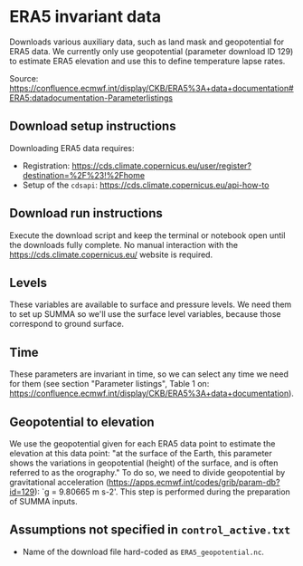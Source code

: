 # ERA5 invariant data
Downloads various auxiliary data, such as land mask and geopotential for ERA5 data. We currently only use geopotential (parameter download ID 129) to estimate ERA5 elevation and use this to define temperature lapse rates.

Source: https://confluence.ecmwf.int/display/CKB/ERA5%3A+data+documentation#ERA5:datadocumentation-Parameterlistings


## Download setup instructions
Downloading ERA5 data requires:
- Registration: https://cds.climate.copernicus.eu/user/register?destination=%2F%23!%2Fhome
- Setup of the `cdsapi`: https://cds.climate.copernicus.eu/api-how-to

## Download run instructions
Execute the download script and keep the terminal or notebook open until the downloads fully complete. No manual interaction with the https://cds.climate.copernicus.eu/ website is required.

## Levels
These variables are available to surface and pressure levels. We need them to set up SUMMA so we'll use the surface level variables, because those correspond to ground surface.

## Time
These parameters are invariant in time, so we can select any time we need for them (see section "Parameter listings", Table 1 on: https://confluence.ecmwf.int/display/CKB/ERA5%3A+data+documentation).

## Geopotential to elevation
We use the geopotential given for each ERA5 data point to estimate the elevation at this data point: "at the surface of the Earth, this parameter shows the variations in geopotential (height) of the surface, and is often referred to as the orography." To do so, we need to divide geopotential by gravitational acceleration (https://apps.ecmwf.int/codes/grib/param-db?id=129): `g = 9.80665 m s-2'. This step is performed during the preparation of SUMMA inputs.

## Assumptions not specified in `control_active.txt`
- Name of the download file hard-coded as `ERA5_geopotential.nc`.


